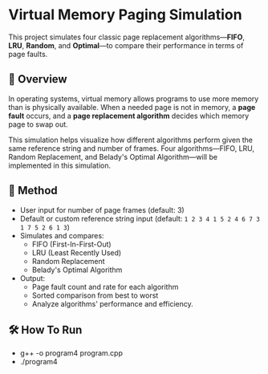 # Virtual Memory Paging Simulation

This project simulates four classic page replacement algorithms—**FIFO**, **LRU**, **Random**, and **Optimal**—to compare their performance in terms of page faults.

## 📘 Overview

In operating systems, virtual memory allows programs to use more memory than is physically available. When a needed page is not in memory, a **page fault** occurs, and a **page replacement algorithm** decides which memory page to swap out.

This simulation helps visualize how different algorithms perform given the same reference string and number of frames. Four algorithms—FIFO, LRU, Random Replacement, and Belady's Optimal Algorithm—will be implemented in this simulation.

## 🚀 Method

- User input for number of page frames (default: 3)
- Default or custom reference string input (default: `1 2 3 4 1 5 2 4 6 7 3 1 7 5 2 6 1 3`)
- Simulates and compares:
  - FIFO (First-In-First-Out)
  - LRU (Least Recently Used)
  - Random Replacement
  - Belady's Optimal Algorithm
- Output:
  - Page fault count and rate for each algorithm
  - Sorted comparison from best to worst
  - Analyze algorithms' performance and efficiency.

## 🛠️ How To Run

- g++ -o program4 program.cpp
- ./program4

